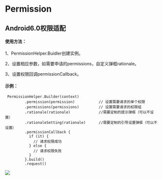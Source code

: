 # Permission
## Android6.0权限适配

#### 使用方法：

1、PermissionHelper.Buidler创建实例。

2、设置相应参数，如需要申请的permissions，自定义弹框rationale。

3、设置权限回调permissionCallback。

#### 示例：

```
 PermissionHelper.Builder(context)
         .permission(permission)           // 设置需要请求的单个权限
         .permissions(permissions)         // 设置需要请求的权限组
         .rationale(rationale)             //需要定制的提示弹框（可以不设置）
         .rationaleSetting(rationale)      //需要定制的引导设置弹框（可以不设置）
         .permissionCallback {
           if (it) {
             // 请求权限成功
           } else {
             // 请求权限失败
           }
         }.build()
         .request()
```

[![](https://jitpack.io/v/wshychbydh/Permission.svg)](https://jitpack.io/#wshychbydh/Permission)
